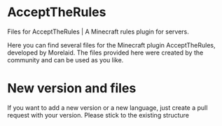# AcceptTheRules
Files for AcceptTheRules | A Minecraft rules plugin for servers.

Here you can find several files for the Minecraft plugin AcceptTheRules, developed by Morelaid.
The files provided here were created by the community and can be used as you like.

# New version and files
If you want to add a new version or a new language, just create a pull request with your version.
Please stick to the existing structure
